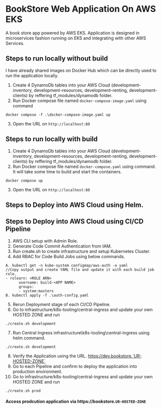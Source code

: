 # BookStore Web Application On AWS EKS
A book store app powered by AWS EKS. Application is designed in microservices fashion running on EKS and integrating with other AWS Services.

## Steps to run locally without build
I have already shared images on Docker Hub which can be directly used to run the application locally.
1. Create 4 DynamoDb tables into your AWS Cloud (development-inventory, development-resources, development-renting, development-clients)  by reffering tf_modules/dynamodb folder.
2. Run Docker compose file named `docker-compose-image.yaml` using command 
```
docker compose -f .\docker-compose-image.yaml up

```
3. Open the URL on `http://localhost:80`

## Steps to run locally with build
1. Create 4 DynamoDb tables into your AWS Cloud (development-inventory, development-resources, development-renting, development-clients)  by reffering tf_modules/dynamodb folder.
2. Run Docker compose file named `docker-compose.yaml` using command. It will take some time to build and start the containers.
```
docker compose up

```
3. Open the URL on `http://localhost:80`

## Steps to Deploy into AWS Cloud using Helm.


## Steps to Deploy into AWS Cloud using CI/CD Pipeline
1. AWS CLI setup with Admin Role.
2. Generate Code Commit Authentication from IAM.
3. Run create.sh to create infrastructure and setup Kubernetes Cluster.
4. Add RBAC for Code Build Jobs using below commands.
```
A. kubectl get -n kube-system configmap/aws-auth -o yaml
//Copy output and create YAML file and update it with each build job role.
- rolearn: <ROLE ARN>
      username: build-<APP NAME>
      groups:
      - system:masters
B. kubectl apply -f .\auth-config.yaml
```
5. Rerun Deployment stage of each CI/CD Pipeline.
6. Go to infrastructure/k8s-tooling/central-ingress and update your own HOSTED ZONE and run
```
./create.sh development
```
7. Run Central Ingress infrastructure\k8s-tooling\central-ingress using helm command.
```
./create.sh development

```
8. Verify the Application using the URL.  https://dev.bookstore.`UR-HOSTED-ZONE`
9. Go to each Pipeline and confirm to deploy the application into production environment.
10. Go to infrastructure/k8s-tooling/central-ingress and update your own HOSTED ZONE and run
```
./create.sh prod
```
#### Access prodcution application via https://bookstore.`UR-HOSTED-ZONE`